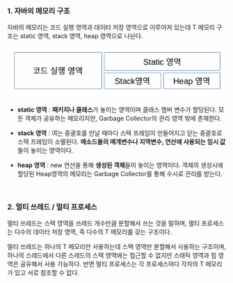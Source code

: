 ### 1. **자바의 메모리 구조**

자바의 메모리는 코드 실행 영역과 데이터 저장 영역으로 이루어져 있는데 T 메모리 구조는 static 영역, stack 영역, heap 영역으로 나뉜다.

![img](https://github.com/dilmah0203/TIL/blob/main/Image/Tmemory0.png)


- **static 영역** : **패키지나 클래스**가 놓이는 영역이며 클래스 멤버 변수가 할당된다. 모든 객체가 공유하는 메모리지만, Garbage Collector의 관리 영역 밖에 존재한다.

- **stack 영역** : 여는 중괄호를 만날 때마다 스택 프레임이 만들어지고 닫는 중괄호로 스택 프레임이 소멸된다. **메소드들의 매개변수나 지역변수, 연산에 사용되는 임시 값**들이 놓이는 영역이다.

- **heap 영역** : new 연산을 통해 **생성된 객체**들이 놓이는 영역이다. 객체의 생성시에 할당된 Heap영역의 메모리는 Garbage Collector를 통해 수시로 관리를 받는다.


<br>

### 2. **멀티 쓰레드 / 멀티 프로세스**

멀티 쓰레드는 스택 영역을 쓰레드 개수만큼 분할해서 쓰는 것을 말하며, 멀티 프로세스는 다수의 데이터 저장 영역, 즉 다수의 T 메모리를 갖는 구조이다.

멀티 쓰레드는 하나의 T 메모리만 사용하는데 스택 영역만 분할해서 사용하는 구조이며, 하나의 스레드에서 다른 스레드의 스택 영역에는 접근할 수 없지만 스태틱 영역과 힙 영역은 공유해서 사용 가능하다. 반면 멀티 프로세스는 각 프로세스마다 각자의 T 메모리가 있고 서로 참조할 수 없다.







